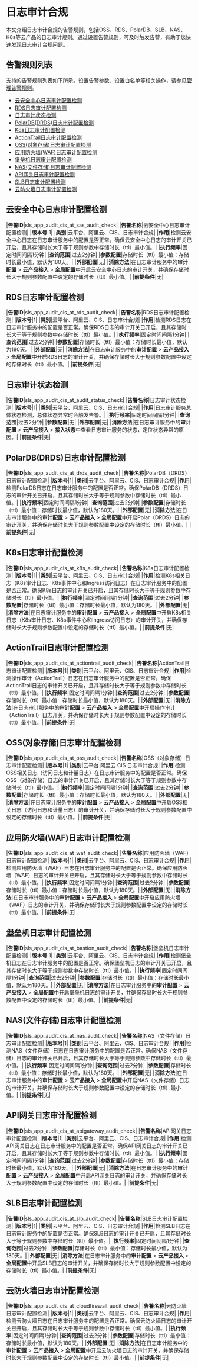 # 日志审计合规

本文介绍日志审计合规的告警规则，包括OSS、RDS、PolarDB、SLB、NAS、K8s等云产品的日志审计规则。通过设置告警规则，可及时触发告警，有助于您快速发现日志审计合规问题。

## 告警规则列表

支持的告警规则列表如下所示。设置告警参数、设置白名单等相关操作，请参见[管理告警规则](/cn.zh-CN/应用中心（App）/日志审计服务/告警/管理告警规则.md)。

-   [云安全中心日志审计配置检测](#section_icr_h2r_oy3)
-   [RDS日志审计配置检测](#section_jx4_ub5_e74)
-   [日志审计状态检测](#section_9h9_r0o_rp1)
-   [PolarDB\(DRDS\)日志审计配置检测](#section_aih_7ey_jb3)
-   [K8s日志审计配置检测](#section_9i5_73i_wi1)
-   [ActionTrail日志审计配置检测](#section_3ks_wn2_c15)
-   [OSS\(对象存储\)日志审计配置检测](#section_hnh_blm_tyu)
-   [应用防火墙\(WAF\)日志审计配置检测](#section_by7_y6m_ho1)
-   [堡垒机日志审计配置检测](#section_y1f_csd_cum)
-   [NAS\(文件存储\)日志审计配置检测](#section_i1b_8nw_r78)
-   [API网关日志审计配置检测](#section_5fj_jz4_kzx)
-   [SLB日志审计配置检测](#section_w7k_bdb_h2a)
-   [云防火墙日志审计配置检测](#section_2yl_3vh_o6t)

## 云安全中心日志审计配置检测

|**告警ID**|sls\_app\_audit\_cis\_at\_sas\_audit\_check|
|**告警名称**|云安全中心日志审计配置检测|
|**版本号**|1|
|**类别**|云平台、阿里云、CIS、日志审计合规|
|**作用**|检测云安全中心日志在日志审计服务中的配置是否正常。确保云安全中心日志的审计开关已开启，且其存储时长大于等于规则参数中存储时长（ttl）最小值。|
|**执行频率**|固定时间间隔1分钟|
|**查询范围**|过去2分钟|
|**参数配置**|存储时长（ttl）最小值：存储时长最小值，默认为180天。|
|**外部配置**|无|
|**消除方法**|在日志审计服务中的**审计配置** \> **云产品接入** \> **全局配置**中开启云安全中心日志的审计开关，并确保存储时长大于规则参数配置中设定的存储时长（ttl）最小值。|
|**前提条件**|无|

## RDS日志审计配置检测

|**告警ID**|sls\_app\_audit\_cis\_at\_rds\_audit\_check|
|**告警名称**|RDS日志审计配置检测|
|**版本号**|1|
|**类别**|云平台、阿里云、CIS、日志审计合规|
|**作用**|检测RDS日志在日志审计服务中的配置是否正常。确保RDS日志的审计开关已开启，且其存储时长大于等于规则参数中存储时长（ttl）最小值。|
|**执行频率**|固定时间间隔1分钟|
|**查询范围**|过去2分钟|
|**参数配置**|存储时长（ttl）最小值：存储时长最小值，默认为180天。|
|**外部配置**|无|
|**消除方法**|在日志审计服务中的**审计配置** \> **云产品接入** \> **全局配置**中开启RDS日志的审计开关，并确保存储时长大于规则参数配置中设定的存储时长（ttl）最小值。|
|**前提条件**|无|

## 日志审计状态检测

|**告警ID**|sls\_app\_audit\_cis\_at\_audit\_status\_check|
|**告警名称**|日志审计状态检测|
|**版本号**|1|
|**类别**|云平台、阿里云、CIS、日志审计合规|
|**作用**|日志审计服务总体状态检测，总体状态异常时会触发告警。|
|**执行频率**|固定时间间隔1分钟|
|**查询范围**|过去2分钟|
|**参数配置**|无|
|**外部配置**|无|
|**消除方法**|在日志审计服务中的**审计配置** \> **云产品接入** \> **接入状态**中查看日志审计服务的状态，定位状态异常的原因。|
|**前提条件**|无|

## PolarDB\(DRDS\)日志审计配置检测

|**告警ID**|sls\_app\_audit\_cis\_at\_drds\_audit\_check|
|**告警名称**|PolarDB（DRDS）日志审计配置检测|
|**版本号**|1|
|**类别**|云平台、阿里云、CIS、日志审计合规|
|**作用**|检测PolarDB日志在日志审计服务中的配置是否正常。确保PolarDB（DRDS）日志的审计开关已开启，且其存储时长大于等于规则参数中存储时长（ttl）最小值。|
|**执行频率**|固定时间间隔1分钟|
|**查询范围**|过去2分钟|
|**参数配置**|存储时长（ttl）最小值：存储时长最小值，默认为180天。|
|**外部配置**|无|
|**消除方法**|在日志审计服务中的**审计配置** \> **云产品接入** \> **全局配置**中开启Polar（DRDS）日志的审计开关，并确保存储时长大于规则参数配置中设定的存储时长（ttl）最小值。|
|**前提条件**|无|

## K8s日志审计配置检测

|**告警ID**|sls\_app\_audit\_cis\_at\_k8s\_audit\_check|
|**告警名称**|K8s日志审计配置检测|
|**版本号**|1|
|**类别**|云平台、阿里云、CIS、日志审计合规|
|**作用**|检测K8s相关日志（K8s审计日志、K8s事件中心和Ingress访问日志）在日志审计服务中的配置是否正常。确保K8s日志的审计开关已开启，且其存储时长大于等于规则参数中存储时长（ttl）最小值。|
|**执行频率**|固定时间间隔1分钟|
|**查询范围**|过去2分钟|
|**参数配置**|存储时长（ttl）最小值：存储时长最小值，默认为180天。|
|**外部配置**|无|
|**消除方法**|在日志审计服务中的**审计配置** \> **云产品接入** \> **全局配置**中开启K8s相关日志（K8s审计日志、K8s事件中心和Ingress访问日志）的审计开关，并确保存储时长大于规则参数配置中设定的存储时长（ttl）最小值。|
|**前提条件**|无|

## ActionTrail日志审计配置检测

|**告警ID**|sls\_app\_audit\_cis\_at\_actiontrail\_audit\_check|
|**告警名称**|ActionTrail日志审计配置检测|
|**版本号**|1|
|**类别**|云平台、阿里云、CIS、日志审计合规|
|**作用**|检测操作审计（ActionTrail）日志在日志审计服务中的配置是否正常。确保ActionTrail日志的审计开关已开启，且其存储时长大于等于规则参数中存储时长（ttl）最小值。|
|**执行频率**|固定时间间隔1分钟|
|**查询范围**|过去2分钟|
|**参数配置**|存储时长（ttl）最小值：存储时长最小值，默认为180天。|
|**外部配置**|无|
|**消除方法**|在日志审计服务中的**审计配置** \> **云产品接入** \> **全局配置**中开启操作审计（ActionTrail）日志开关，并确保存储时长大于规则参数配置中设定的存储时长（ttl）最小值。|
|**前提条件**|无|

## OSS\(对象存储\)日志审计配置检测

|**告警ID**|sls\_app\_audit\_cis\_at\_oss\_audit\_check|
|**告警名称**|OSS（对象存储）日志审计配置检测|
|**版本号**|1|
|**类别**|云平台 阿里云 CIS 日志审计合规|
|**作用**|检测OSS相关日志（访问日志和计量日志）在日志审计服务中的配置是否正常。确保OSS（对象存储）日志的审计开关已开启，且其存储时长大于等于规则参数中存储时长（ttl）最小值。|
|**执行频率**|固定时间间隔1分钟|
|**查询范围**|过去2分钟|
|**参数配置**|存储时长（ttl）最小值：存储时长最小值，默认为180天。|
|**外部配置**|无|
|**消除方法**|在日志审计服务中的**审计配置** \> **云产品接入** \> **全局配置**中开启OSS相关日志（访问日志和计量日志）的审计开关，并确保存储时长大于规则参数配置中设定的存储时长（ttl）最小值。|
|**前提条件**|无|

## 应用防火墙\(WAF\)日志审计配置检测

|**告警ID**|sls\_app\_audit\_cis\_at\_waf\_audit\_check|
|**告警名称**|应用防火墙（WAF）日志审计配置检测|
|**版本号**|1|
|**类别**|云平台、阿里云、CIS、日志审计合规|
|**作用**|检测应用防火墙（WAF）日志在日志审计服务中的配置是否正常。确保应用防火墙（WAF）日志的审计开关已开启，且其存储时长大于等于规则参数中存储时长（ttl）最小值。|
|**执行频率**|固定时间间隔1分钟|
|**查询范围**|过去2分钟|
|**参数配置**|存储时长（ttl）最小值：存储时长最小值，默认为180天。|
|**外部配置**|无|
|**消除方法**|在日志审计服务中的**审计配置** \> **云产品接入** \> **全局配置**中开启应用防火墙（WAF）日志的审计开关，并确保存储时长大于规则参数配置中设定的存储时长（ttl）最小值。|
|**前提条件**|无|

## 堡垒机日志审计配置检测

|**告警ID**|sls\_app\_audit\_cis\_at\_bastion\_audit\_check|
|**告警名称**|堡垒机日志审计配置检测|
|**版本号**|1|
|**类别**|云平台、阿里云、CIS、日志审计合规|
|**作用**|检测堡垒机日志在日志审计服务中的配置是否正常。确保堡垒机日志的审计开关已开启，且其存储时长大于等于规则参数中存储时长（ttl）最小值。|
|**执行频率**|固定时间间隔1分钟|
|**查询范围**|过去2分钟|
|**参数配置**|存储时长（ttl）最小值：存储时长最小值，默认为180天。|
|**外部配置**|无|
|**消除方法**|在日志审计服务中的**审计配置** \> **云产品接入** \> **全局配置**中开启堡垒机日志的审计开关，并确保存储时长大于规则参数配置中设定的存储时长（ttl）最小值。|
|**前提条件**|无|

## NAS\(文件存储\)日志审计配置检测

|**告警ID**|sls\_app\_audit\_cis\_at\_nas\_audit\_check|
|**告警名称**|NAS（文件存储）日志审计配置检测|
|**版本号**|1|
|**类别**|云平台、阿里云、CIS、日志审计合规|
|**作用**|检测NAS（文件存储）日志在日志审计服务中的配置是否正常。确保NAS（文件存储）日志的审计开关已开启，且其存储时长大于等于规则参数中存储时长（ttl）最小值。|
|**执行频率**|固定时间间隔1分钟|
|**查询范围**|过去2分钟|
|**参数配置**|存储时长（ttl）最小值：存储时长最小值，默认为180天。|
|**外部配置**|无|
|**消除方法**|在日志审计服务中的**审计配置** \> **云产品接入** \> **全局配置**中开启NAS（文件存储）日志的审计开关，并确保存储时长大于规则参数配置中设定的存储时长（ttl）最小值。|
|**前提条件**|无|

## API网关日志审计配置检测

|**告警ID**|sls\_app\_audit\_cis\_at\_apigateway\_audit\_check|
|**告警名称**|API网关日志审计配置检测|
|**版本号**|1|
|**类别**|云平台、阿里云、CIS、日志审计合规|
|**作用**|检测API网关日志在日志审计服务中的配置是否正常。确保API网关日志的审计开关已开启，且其存储时长大于等于规则参数中存储时长（ttl）最小值。|
|**执行频率**|固定时间间隔1分钟|
|**查询范围**|过去2分钟|
|**参数配置**|存储时长（ttl）最小值：存储时长最小值，默认为180天。|
|**外部配置**|无|
|**消除方法**|在日志审计服务中的**审计配置** \> **云产品接入** \> **全局配置**中开启API网关日志的审计开关，并确保存储时长大于规则参数配置中设定的存储时长（ttl）最小值。|
|**前提条件**|无|

## SLB日志审计配置检测

|**告警ID**|sls\_app\_audit\_cis\_at\_slb\_audit\_check|
|**告警名称**|SLB日志审计配置检测|
|**版本号**|1|
|**类别**|云平台、阿里云、CIS、日志审计合规|
|**作用**|检测SLB日志在日志审计服务中的配置是否正常。确保SLB日志的审计开关已开启，且其存储时长大于等于规则参数中存储时长（ttl）最小值。|
|**执行频率**|固定时间间隔1分钟|
|**查询范围**|过去2分钟|
|**参数配置**|存储时长（ttl）最小值：存储时长最小值，默认为180天。|
|**外部配置**|无|
|**消除方法**|在日志审计服务中的**审计配置** \> **云产品接入** \> **全局配置**中开启SLB日志的审计开关，并确保存储时长大于规则参数配置中设定的存储时长（ttl）最小值。|
|**前提条件**|无|

## 云防火墙日志审计配置检测

|**告警ID**|sls\_app\_audit\_cis\_at\_cloudfirewall\_audit\_check|
|**告警名称**|云防火墙日志审计配置检测|
|**版本号**|1|
|**类别**|云平台、阿里云、CIS、日志审计合规|
|**作用**|检测云防火墙日志在日志审计服务中的配置是否正常。确保云防火墙日志的审计开关已开启，且其存储时长大于等于规则参数中存储时长（ttl）最小值。|
|**执行频率**|固定时间间隔1分钟|
|**查询范围**|过去2分钟|
|**参数配置**|存储时长（ttl）最小值：存储时长最小值，默认为180天。|
|**外部配置**|无|
|**消除方法**|在日志审计服务中的**审计配置** \> **云产品接入** \> **全局配置**中开启云防火墙日志的审计开关，并确保存储时长大于规则参数配置中设定的存储时长（ttl）最小值。|
|**前提条件**|无|

